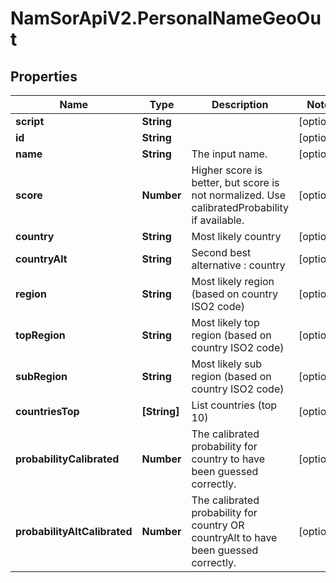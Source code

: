 # NamSorApiV2.PersonalNameGeoOut

## Properties
Name | Type | Description | Notes
------------ | ------------- | ------------- | -------------
**script** | **String** |  | [optional] 
**id** | **String** |  | [optional] 
**name** | **String** | The input name. | [optional] 
**score** | **Number** | Higher score is better, but score is not normalized. Use calibratedProbability if available.  | [optional] 
**country** | **String** | Most likely country  | [optional] 
**countryAlt** | **String** | Second best alternative : country  | [optional] 
**region** | **String** | Most likely region (based on country ISO2 code) | [optional] 
**topRegion** | **String** | Most likely top region (based on country ISO2 code) | [optional] 
**subRegion** | **String** | Most likely sub region (based on country ISO2 code) | [optional] 
**countriesTop** | **[String]** | List countries (top 10) | [optional] 
**probabilityCalibrated** | **Number** | The calibrated probability for country to have been guessed correctly. | [optional] 
**probabilityAltCalibrated** | **Number** | The calibrated probability for country OR countryAlt to have been guessed correctly. | [optional] 


